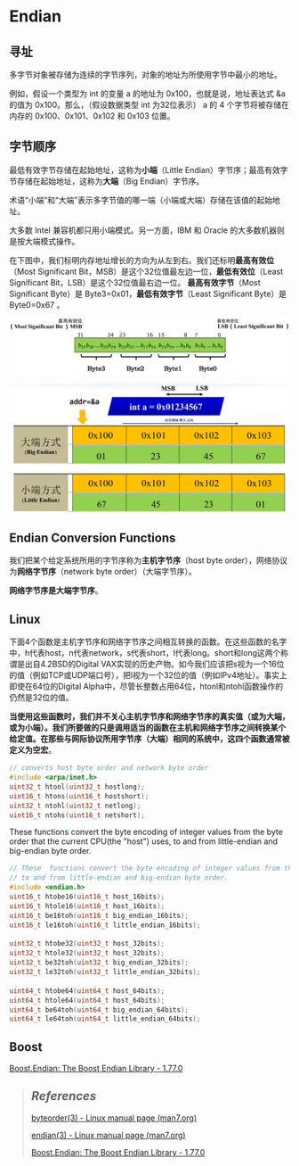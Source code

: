 # Endian

## 寻址

多字节对象被存储为连续的字节序列，对象的地址为所使用字节中最小的地址。

例如，假设一个类型为 int 的变量 a 的地址为 0x100，也就是说，地址表达式 &a 的值为 0x100。那么，（假设数据类型 int 为32位表示） a 的 4 个字节将被存储在内存的 0x100、0x101、0x102 和 0x103 位置。

## 字节顺序

最低有效字节存储在起始地址，这称为**小端**（Little Endian）字节序；最高有效字节存储在起始地址，这称为**大端**（Big Endian）字节序。

术语“小端”和“大端”表示多字节值的哪一端（小端或大端）存储在该值的起始地址。

大多数 Intel 兼容机都只用小端模式。另一方面，IBM 和 Oracle 的大多数机器则是按大端模式操作。

在下图中，我们标明内存地址增长的方向为从左到右。我们还标明**最高有效位**（Most Significant Bit，MSB）是这个32位值最左边一位，**最低有效位**（Least Significant Bit，LSB）是这个32位值最右边一位。 **最高有效字节**（Most Significant Byte）是 Byte3=0x01，**最低有效字节**（Least Significant Byte）是 Byte0=0x67 。



![](https://github.com/ltimaginea/Computer-Systems-A-Programmer-Perspective/blob/main/ComputerSystemsAProgrammerPerspective/Images/Ch02_InformationPresentationProcess/endian0.png)

![](https://github.com/ltimaginea/Computer-Systems-A-Programmer-Perspective/blob/main/ComputerSystemsAProgrammerPerspective/Images/Ch02_InformationPresentationProcess/endian1.png)



## Endian Conversion Functions

我们把某个给定系统所用的字节序称为**主机字节序**（host byte order），网络协议为**网络字节序**（network byte order）（大端字节序）。

**网络字节序是大端字节序**。



## Linux

下面4个函数是主机字节序和网络字节序之间相互转换的函数。在这些函数的名字中，h代表host，n代表network，s代表short，l代表long。short和long这两个称谓是出自4.2BSD的Digital VAX实现的历史产物。如今我们应该把s视为一个16位的值（例如TCP或UDP端口号），把l视为一个32位的值（例如IPv4地址）。事实上即使在64位的Digital Alpha中，尽管长整数占用64位，htonl和ntohl函数操作的仍然是32位的值。 

**当使用这些函数时，我们并不关心主机字节序和网络字节序的真实值（或为大端，或为小端）。我们所要做的只是调用适当的函数在主机和网络字节序之间转换某个给定值。在那些与网际协议所用字节序（大端）相同的系统中，这四个函数通常被定义为空宏**。

```cpp
// converts host byte order and network byte order
#include <arpa/inet.h>
uint32_t htonl(uint32_t hostlong);
uint16_t htons(uint16_t hostshort);
uint32_t ntohl(uint32_t netlong);
uint16_t ntohs(uint16_t netshort);
```



These  functions convert the byte encoding of integer values from the byte order that the current CPU(the "host") uses, to and from little-endian and big-endian byte order.

```cpp
// These  functions convert the byte encoding of integer values from the byte order that the current CPU (the "host") uses, 
// to and from little-endian and big-endian byte order.
#include <endian.h>
uint16_t htobe16(uint16_t host_16bits);
uint16_t htole16(uint16_t host_16bits);
uint16_t be16toh(uint16_t big_endian_16bits);
uint16_t le16toh(uint16_t little_endian_16bits);

uint32_t htobe32(uint32_t host_32bits);
uint32_t htole32(uint32_t host_32bits);
uint32_t be32toh(uint32_t big_endian_32bits);
uint32_t le32toh(uint32_t little_endian_32bits);

uint64_t htobe64(uint64_t host_64bits);
uint64_t htole64(uint64_t host_64bits);
uint64_t be64toh(uint64_t big_endian_64bits);
uint64_t le64toh(uint64_t little_endian_64bits);
```



## Boost

[Boost.Endian: The Boost Endian Library - 1.77.0](https://www.boost.org/doc/libs/1_77_0/libs/endian/doc/html/endian.html)



> ## *References*
>
> [byteorder(3) - Linux manual page (man7.org)](https://man7.org/linux/man-pages/man3/htonl.3.html)
>
> [endian(3) - Linux manual page (man7.org)](https://man7.org/linux/man-pages/man3/endian.3.html)
>
> [Boost.Endian: The Boost Endian Library - 1.77.0](https://www.boost.org/doc/libs/1_77_0/libs/endian/doc/html/endian.html)
>
> 
